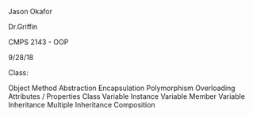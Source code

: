 Jason Okafor

Dr.Griffin

CMPS 2143 - OOP

9/28/18

Class:

Object
Method
Abstraction
Encapsulation
Polymorphism
Overloading
Attributes / Properties
Class Variable
Instance Variable
Member Variable
Inheritance
Multiple Inheritance
Composition

